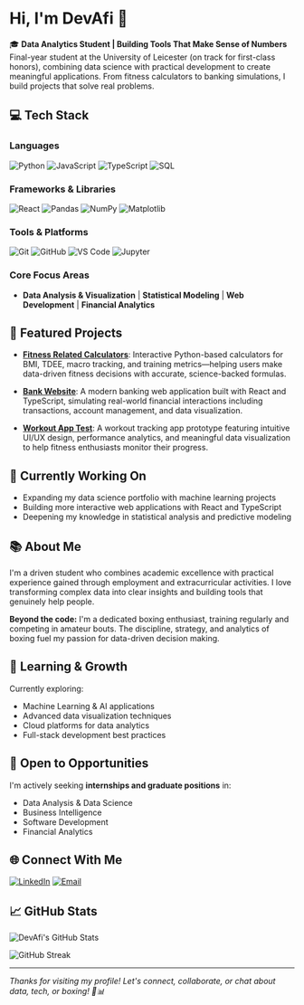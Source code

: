 # Hi, I'm DevAfi 👋

🎓 **Data Analytics Student | Building Tools That Make Sense of Numbers**  
Final-year student at the University of Leicester (on track for first-class honors), combining data science with practical development to create meaningful applications. From fitness calculators to banking simulations, I build projects that solve real problems.

## 💻 Tech Stack

### Languages
![Python](https://img.shields.io/badge/Python-3776AB?style=for-the-badge&logo=python&logoColor=white)
![JavaScript](https://img.shields.io/badge/JavaScript-F7DF1E?style=for-the-badge&logo=javascript&logoColor=black)
![TypeScript](https://img.shields.io/badge/TypeScript-007ACC?style=for-the-badge&logo=typescript&logoColor=white)
![SQL](https://img.shields.io/badge/SQL-4479A1?style=for-the-badge&logo=postgresql&logoColor=white)

### Frameworks & Libraries
![React](https://img.shields.io/badge/React-20232A?style=for-the-badge&logo=react&logoColor=61DAFB)
![Pandas](https://img.shields.io/badge/Pandas-150458?style=for-the-badge&logo=pandas&logoColor=white)
![NumPy](https://img.shields.io/badge/NumPy-013243?style=for-the-badge&logo=numpy&logoColor=white)
![Matplotlib](https://img.shields.io/badge/Matplotlib-11557c?style=for-the-badge&logo=python&logoColor=white)

### Tools & Platforms
![Git](https://img.shields.io/badge/Git-F05032?style=for-the-badge&logo=git&logoColor=white)
![GitHub](https://img.shields.io/badge/GitHub-100000?style=for-the-badge&logo=github&logoColor=white)
![VS Code](https://img.shields.io/badge/VS_Code-007ACC?style=for-the-badge&logo=visual-studio-code&logoColor=white)
![Jupyter](https://img.shields.io/badge/Jupyter-F37626?style=for-the-badge&logo=jupyter&logoColor=white)

### Core Focus Areas
- **Data Analysis & Visualization** | **Statistical Modeling** | **Web Development** | **Financial Analytics**

## 🚀 Featured Projects

- [**Fitness Related Calculators**](https://github.com/DevAfi/Fitness-Related-Calculators): Interactive Python-based calculators for BMI, TDEE, macro tracking, and training metrics—helping users make data-driven fitness decisions with accurate, science-backed formulas.

- [**Bank Website**](https://github.com/DevAfi/Banking_website): A modern banking web application built with React and TypeScript, simulating real-world financial interactions including transactions, account management, and data visualization.

- [**Workout App Test**](https://github.com/DevAfi/WorkoutTrackerTest): A workout tracking app prototype featuring intuitive UI/UX design, performance analytics, and meaningful data visualization to help fitness enthusiasts monitor their progress.

## 🔭 Currently Working On

- Expanding my data science portfolio with machine learning projects
- Building more interactive web applications with React and TypeScript
- Deepening my knowledge in statistical analysis and predictive modeling

## 📚 About Me

I'm a driven student who combines academic excellence with practical experience gained through employment and extracurricular activities. I love transforming complex data into clear insights and building tools that genuinely help people.

**Beyond the code:** I'm a dedicated boxing enthusiast, training regularly and competing in amateur bouts. The discipline, strategy, and analytics of boxing fuel my passion for data-driven decision making.

## 🌱 Learning & Growth

Currently exploring:
- Machine Learning & AI applications
- Advanced data visualization techniques
- Cloud platforms for data analytics
- Full-stack development best practices

## 💼 Open to Opportunities

I'm actively seeking **internships and graduate positions** in:
- Data Analysis & Data Science
- Business Intelligence
- Software Development
- Financial Analytics

## 🌐 Connect With Me

[![LinkedIn](https://img.shields.io/badge/LinkedIn-Connect-0077B5?style=for-the-badge&logo=linkedin)](https://www.linkedin.com/in/afonso-miguel-capela-flores-de-carvalho-885074266)
[![Email](https://img.shields.io/badge/Email-Contact-D14836?style=for-the-badge&logo=gmail&logoColor=white)](mailto:amcfdc1@student.le.ac.uk)

## 📈 GitHub Stats

![DevAfi's GitHub Stats](https://github-readme-stats.vercel.app/api?username=DevAfi&show_icons=true&theme=radical&hide_border=true&count_private=true)

![GitHub Streak](https://github-readme-streak-stats.herokuapp.com/?user=DevAfi&theme=radical&hide_border=true)

---

*Thanks for visiting my profile! Let's connect, collaborate, or chat about data, tech, or boxing! 🥊📊*

